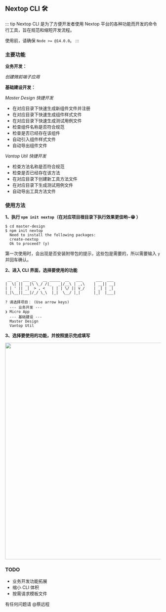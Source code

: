 ## Nextop CLI 🛠️

::: tip
Nextop CLI 是为了方便开发者使用 Nextop 平台的各种功能而开发的命令行工具，旨在规范和缩短开发流程。

使用前，请确保 `Node >= @14.0.0`。
:::

### 主要功能
**业务开发：**

*创建微前端子应用*

**基础建设开发：**

*Master Design 快捷开发*
- 在对应目录下快速生成新组件文件并注册
- 在对应目录下快速生成组件样式文件
- 在对应目录下快速生成测试用例文件
- 检查组件名称是否符合规范
- 检查是否已经存在该组件
- 自动引入组件样式文件
- 自动导出组件文件

*Vantop Util 快捷开发*
- 检查方法名称是否符合规范
- 检查是否已经存在该方法
- 在对应目录下创建新工具方法文件
- 在对应目录下生成测试用例文件
- 自动导出工具方法文件

### 使用方法

**1、执行 `npm init nextop`（在对应项目根目录下执行效果更佳哟~😁 ）**
```shell
$ cd master-design
$ npm init nextop
  Need to install the following packages:
  create-nextop
  Ok to proceed? (y)
```
第一次使用时，会出现是否安装附带包的提示，这些包是需要的，所以需要输入 `y` 并回车确认。

**2、进入 CLI 界面，选择要使用的功能**
```shell
 __  _  ___ __   __ _____  __   ___      ___  ___
|  \| || __|\ \_/ /|_   _|/__\ | _,\    | __|| __|
| | ' || _|  > , <   | | | \/ || v_/    | _| | _|
|_|\__||___|/_/ \_\  |_|  \__/ |_|      |_|  |___|

? 请选择项目： (Use arrow keys)
  --- 业务开发 ---
❯ Micro App
  --- 基础建设 ---
  Master Design
  Vantop Util
```

**3、选择要使用的功能，并按照提示完成填写**

<img style="width: 700px" src="@img/cli.png"/>




### TODO
- 业务开发功能拓展
- 缩小 CLI 体积
- 按需请求模板文件

有任何问题请 @蔡远程